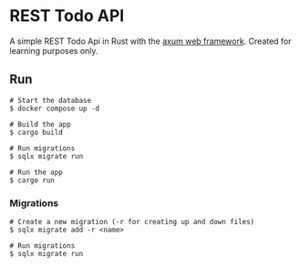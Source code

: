 # REST Todo API

A simple REST Todo Api in Rust with the [axum web framework](https://docs.rs/axum/latest/axum/). Created for learning purposes only.

## Run

```shell
# Start the database
$ docker compose up -d

# Build the app
$ cargo build

# Run migrations
$ sqlx migrate run

# Run the app
$ cargo run
```

### Migrations

```shell
# Create a new migration (-r for creating up and down files)
$ sqlx migrate add -r <name>

# Run migrations
$ sqlx migrate run
```
